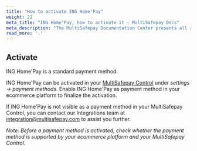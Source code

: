 ```yaml
---
title: "How to activate ING Home'Pay"
weight: 22
meta_title: "ING Home'Pay, how to activate it - MultiSafepay Docs"
meta_description: "The MultiSafepay Documentation Center presents all relevant information about our Plugins and API. You can also find support pages for payment methods, tools and general questions as well as the contact details of our Support and Integration Teams."
read_more: '.'
---
```

## Activate
ING Home'Pay is a standard payment method.

ING Home'Pay can be activated in your [MultiSafepay Control](https://merchant.multisafepay.com) under _settings → payment methods_.
Enable ING Home'Pay as payment method in your ecommerce platform to finalize the activation.

If ING Home'Pay is not visible as a payment method in your MultiSafepay Control, you can contact our Integrations team at <integration@multisafepay.com> to assist you further.

_Note: Before a payment method is activated, check whether the payment method is supported by your ecommerce platform and your MultiSafepay Control_.

